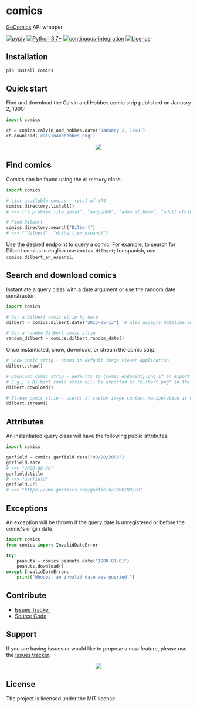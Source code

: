 # comics

[GoComics](https://www.gocomics.com/) API wrapper

[![pypiv](https://img.shields.io/pypi/v/comics.svg)](https://pypi.python.org/pypi/comics)
[![Python 3.7+](https://img.shields.io/badge/python-3.7+-blue.svg)](https://www.python.org/downloads/)
[![continuous-integration](https://github.com/irahorecka/jupyterblack/workflows/continuous-integration/badge.svg?branch=master)](https://github.com/irahorecka/comics/actions)
[![Licence](https://img.shields.io/badge/license-MIT-blue.svg)](https://raw.githubusercontent.com/irahorecka/jupyterblack/master/LICENSE)

## Installation

```bash
pip install comics
```

## Quick start

Find and download the Calvin and Hobbes comic strip published on January 2, 1990:

```python
import comics

ch = comics.calvin_and_hobbes.date('January 2, 1990')
ch.download('calvinandhobbes.png')
```

<div align="center">
    <img src="docs/calvinandhobbes.png">
</div>

## Find comics

Comics can be found using the `directory` class:

```python
import comics

# List available comics - total of 474
comics.directory.listall()
# >>> ("a_problem_like_jamal", "aaggghhh", "adam_at_home", "adult_children", ... )

# Find Dilbert
comics.directory.search("Dilbert")
# >>> ("dilbert", "dilbert_en_espanol")
```

Use the desired endpoint to query a comic. For example, to search for Dilbert comics in english use `comics.dilbert`; for spanish, use `comics.dilbert_en_espanol`.

## Search and download comics

Instantiate a query class with a date argument or use the random date constructor:

```python
import comics

# Get a Dilbert comic strip by date
dilbert = comics.dilbert.date("2013-05-13")  # Also accepts datetime object

# Get a random Dilbert comic strip
random_dilbert = comics.dilbert.random_date()
```

Once instantiated, show, download, or stream the comic strip:

```python
# Show comic strip - opens in default image viewer application
dilbert.show()

# Download comic strip - defaults to {comic endpoint}.png if an export path is not provided
# E.g., a Dilbert comic strip will be exported as "dilbert.png" in the current working directory
dilbert.download()

# Stream comic strip - useful if custom image content manipulation is desired
dilbert.stream()
```

## Attributes

An instantiated query class will have the following public attributes:

```python
import comics

garfield = comics.garfield.date("08/20/2000")
garfield.date
# >>> "2000-08-20"
garfield.title
# >>> "Garfield"
garfield.url
# >>> "https://www.gocomics.com/garfield/2000/08/20"
```

## Exceptions

An exception will be thrown if the query date is unregistered or before the comic's origin date:

```python
import comics
from comics import InvalidDateError

try:
    peanuts = comics.peanuts.date("1900-01-01")
    peanuts.download()
except InvalidDateError:
    print("Whoops, an invalid date was queried.")
```

## Contribute

* [Issues Tracker](https://github.com/irahorecka/comics/issues)
* [Source Code](https://github.com/irahorecka/comics/tree/master/comics)

## Support

If you are having issues or would like to propose a new feature, please use the [issues tracker](https://github.com/irahorecka/comics/issues).

<div align="center">
    <img src="docs/dilbert.png">
</div>

## License

The project is licensed under the MIT license.
